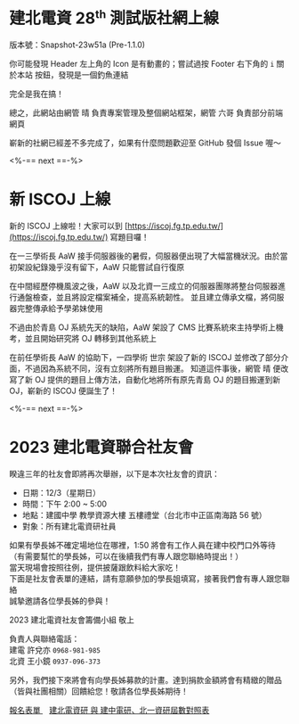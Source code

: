 # 建北電資 28<sup><small>th</small></sup> 測試版社網上線

版本號：Snapshot-23w51a (Pre-1.1.0)

你可能發現 Header 左上角的 Icon 是有動畫的；嘗試過按 Footer 右下角的 `i` 關於本站 按鈕，發現是一個釣魚連結

完全是我在搞！

總之，此網站由網管 晴 負責專案管理及整個網站框架，網管 六哥 負責部分前端網頁

嶄新的社網已經差不多完成了，如果有什麼問題歡迎至 GitHub 發個 Issue 喔～

<%-== next ==-%>

# 新 ISCOJ 上線

新的 ISCOJ 上線啦！大家可以到 [https://iscoj.fg.tp.edu.tw/](https://iscoj.fg.tp.edu.tw/) 寫題目囉！

在一三學術長 AaW 接手伺服器後的暑假，伺服器便出現了大幅當機狀況。由於當初架設紀錄幾乎沒有留下，AaW 只能嘗試自行復原

在中間經歷停機風波之後，AaW 以及北資一三成立的伺服器團隊將整台伺服器進行通盤檢查，並且將設定檔案補全，提高系統韌性。
並且建立傳承文檔，將伺服器完整傳承給予學弟妹使用

不過由於青島 OJ 系統先天的缺陷，AaW 架設了 CMS 比賽系統來主持學術上機考，並且開始研究將 OJ 轉移到其他系統上

在前任學術長 AaW 的協助下，一四學術 世宗 架設了新的 ISCOJ 並修改了部分介面，不過因為系統不同，沒有立刻將所有題目搬運。
知道這件事後，網管 晴 便改寫了新 OJ 提供的題目上傳方法，自動化地將所有原先青島 OJ 的題目搬運到新 OJ，嶄新的 ISCOJ 便誕生了！

<%-== next ==-%>

# 2023 建北電資聯合社友會

睽違三年的社友會即將再次舉辦，以下是本次社友會的資訊：

- 日期：12/3（星期日）  
- 時間：下午 2:00 ~ 5:00  
- 地點：建國中學 教學資源大樓 五樓禮堂（台北市中正區南海路 56 號）  
- 對象：所有建北電資研社員  

如果有學長姊不確定場地位在哪裡，1:50 將會有工作人員在建中校門口外等待  
（有需要幫忙的學長姊，可以在後續我們有專人跟您聯絡時提出！）  
當天現場會按照往例，提供披薩跟飲料給大家吃！  
下面是社友會表單的連結，請有意願參加的學長姐填寫，接著我們會有專人跟您聯絡  
誠摯邀請各位學長姊的參與！  

2023 建北電資社友會籌備小組 敬上

負責人與聯絡電話：  
建電 許兌亦 `0968-981-985`  
北資 王小鏡 `0937-096-373`  

另外，我們接下來將會有向學長姊募款的計畫。達到捐款金額將會有精緻的贈品（皆與社團相關）回饋給您！敬請各位學長姊期待！

[報名表單 <i class="fa-solid fa-arrow-up-right-from-square fa-xs"></i>](https://bit.ly/2023ckefgisc-1)&nbsp;&nbsp;
[建北電資研 與 建中電研、北一資研屆數對照表 <i class="fa-solid fa-arrow-up-right-from-square fa-xs"></i>](https://bit.ly/2023ckefgisc-2)
